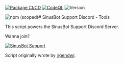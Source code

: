 [![Package CI/CD](https://github.com/SinusBot-Scripts/SinusBot-Support/actions/workflows/npm-publish.yml/badge.svg)](https://github.com/SinusBot-Scripts/SinusBot-Support/actions/workflows/npm-publish.yml)
[![CodeQL](https://github.com/SinusBot-Scripts/SinusBot-Support/actions/workflows/codeql-analysis.yml/badge.svg)](https://github.com/SinusBot-Scripts/SinusBot-Support/actions/workflows/codeql-analysis.yml)
![Version](https://img.shields.io/github/package-json/v/sinusbot-scripts/discord-voice-state)

![npm (scoped)](https://img.shields.io/npm/v/@sinusbot-scripts/sinusbot-support)# SinusBot Support Discord - Tools

This script powers the SinusBot Support Discord Server.

Wanna join?

[![SinusBot Support](https://discord.com/api/guilds/152947849393471488/embed.png?style=banner1)](https://discord.gg/h6s5Ykc)

Script originally wrote by [irgendwr](https://github.com/irgendwr/sinusbot-scripts).

